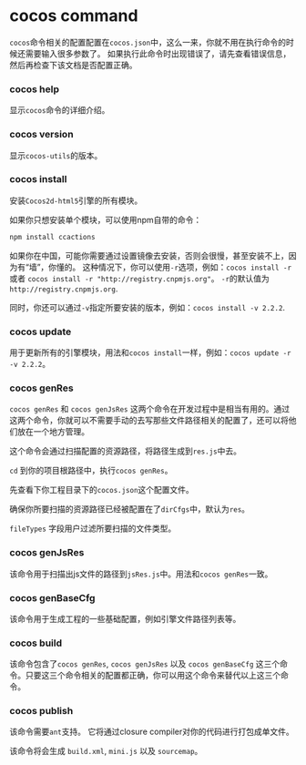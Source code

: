 cocos command
====

`cocos`命令相关的配置配置在`cocos.json`中，这么一来，你就不用在执行命令的时候还需要输入很多参数了。
如果执行此命令时出现错误了，请先查看错误信息，然后再检查下该文档是否配置正确。

### cocos help

显示`cocos`命令的详细介绍。

### cocos version

显示`cocos-utils`的版本。

### cocos install

安装`Cocos2d-html5`引擎的所有模块。

如果你只想安装单个模块，可以使用npm自带的命令：

```bash
npm install ccactions
```

如果你在中国，可能你需要通过设置镜像去安装，否则会很慢，甚至安装不上，因为有“墙”，你懂的。
这种情况下，你可以使用`-r`选项，例如：`cocos install -r` 或者 `cocos install -r "http://registry.cnpmjs.org"`。
`-r`的默认值为`http://registry.cnpmjs.org`.

同时，你还可以通过`-v`指定所要安装的版本，例如：`cocos install -v 2.2.2`.

### cocos update

用于更新所有的引擎模块，用法和`cocos install`一样，例如：`cocos update -r -v 2.2.2`。

### cocos genRes

`cocos genRes` 和 `cocos genJsRes` 这两个命令在开发过程中是相当有用的。通过这两个命令，你就可以不需要手动的去写那些文件路径相关的配置了，还可以将他们放在一个地方管理。

这个命令会通过扫描配置的资源路径，将路径生成到`res.js`中去。

`cd` 到你的项目根路径中，执行`cocos genRes`。

先查看下你工程目录下的`cocos.json`这个配置文件。

确保你所要扫描的资源路径已经被配置在了`dirCfgs`中，默认为`res`。

`fileTypes` 字段用户过滤所要扫描的文件类型。


### cocos genJsRes

该命令用于扫描出js文件的路径到`jsRes.js`中。用法和`cocos genRes`一致。

### cocos genBaseCfg

该命令用于生成工程的一些基础配置，例如引擎文件路径列表等。

### cocos build

该命令包含了`cocos genRes`, `cocos genJsRes` 以及 `cocos genBaseCfg` 这三个命令。只要这三个命令相关的配置都正确，你可以用这个命令来替代以上这三个命令。

### cocos publish

该命令需要`ant`支持。 它将通过closure compiler对你的代码进行打包成单文件。

该命令将会生成 `build.xml`, `mini.js` 以及 `sourcemap`。
